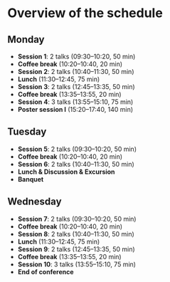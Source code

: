 # Overview of the schedule

## Monday
- **Session 1**: 2 talks (09:30–10:20, 50 min)
- **Coffee break** (10:20–10:40, 20 min)
- **Session 2**: 2 talks (10:40–11:30, 50 min)
- **Lunch** (11:30–12:45, 75 min)
- **Session 3**: 2 talks (12:45–13:35, 50 min)
- **Coffee break** (13:35–13:55, 20 min)
- **Session 4**: 3 talks (13:55–15:10, 75 min)
- **Poster session I** (15:20–17:40, 140 min)

## Tuesday
- **Session 5**: 2 talks (09:30–10:20, 50 min)
- **Coffee break** (10:20–10:40, 20 min)
- **Session 6**: 2 talks (10:40–11:30, 50 min)
- **Lunch & Discussion & Excursion**
- **Banquet**

## Wednesday
- **Session 7**: 2 talks (09:30–10:20, 50 min)
- **Coffee break** (10:20–10:40, 20 min)
- **Session 8**: 2 talks (10:40–11:30, 50 min)
- **Lunch** (11:30–12:45, 75 min)
- **Session 9**: 2 talks (12:45–13:35, 50 min)
- **Coffee break** (13:35–13:55, 20 min)
- **Session 10**: 3 talks (13:55–15:10, 75 min)
- **End of conference**